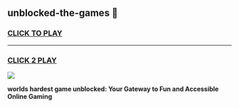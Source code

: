 
## unblocked-the-games 👋
<h3>
<a href="https://premium.freeplayer.one?title=unblocked-the-games&ref=14F">CLICK TO PLAY</a></h3>
<hr>

<h3>
<a href="https://premium.freeplayer.one?title=unblocked-the-games&ref=14F">CLICK 2 PLAY</a>
  
</h3>

<a href="https://premium.freeplayer.one?title=unblocked-the-games&ref=12F/"><img src="https://clearcache.store/games.png"></a>


**worlds hardest game unblocked: Your Gateway to Fun and Accessible Online Gaming**
